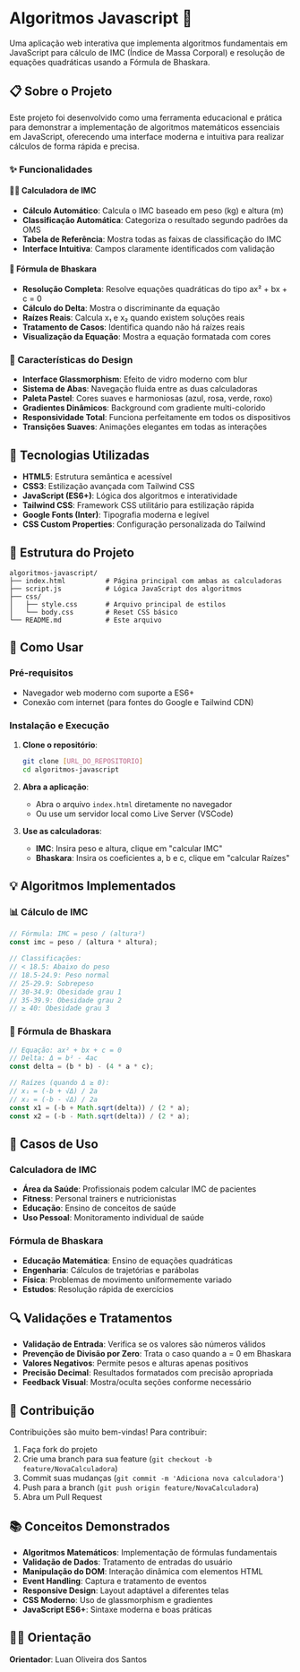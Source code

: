 # Algoritmos Javascript 🧮

Uma aplicação web interativa que implementa algoritmos fundamentais em JavaScript para cálculo de IMC (Índice de Massa Corporal) e resolução de equações quadráticas usando a Fórmula de Bhaskara.

## 📋 Sobre o Projeto

Este projeto foi desenvolvido como uma ferramenta educacional e prática para demonstrar a implementação de algoritmos matemáticos essenciais em JavaScript, oferecendo uma interface moderna e intuitiva para realizar cálculos de forma rápida e precisa.

### ✨ Funcionalidades

#### 🏃‍♂️ Calculadora de IMC
- **Cálculo Automático**: Calcula o IMC baseado em peso (kg) e altura (m)
- **Classificação Automática**: Categoriza o resultado segundo padrões da OMS
- **Tabela de Referência**: Mostra todas as faixas de classificação do IMC
- **Interface Intuitiva**: Campos claramente identificados com validação

#### 📐 Fórmula de Bhaskara
- **Resolução Completa**: Resolve equações quadráticas do tipo ax² + bx + c = 0
- **Cálculo do Delta**: Mostra o discriminante da equação
- **Raízes Reais**: Calcula x₁ e x₂ quando existem soluções reais
- **Tratamento de Casos**: Identifica quando não há raízes reais
- **Visualização da Equação**: Mostra a equação formatada com cores

### 🎨 Características do Design

- **Interface Glassmorphism**: Efeito de vidro moderno com blur
- **Sistema de Abas**: Navegação fluida entre as duas calculadoras
- **Paleta Pastel**: Cores suaves e harmoniosas (azul, rosa, verde, roxo)
- **Gradientes Dinâmicos**: Background com gradiente multi-colorido
- **Responsividade Total**: Funciona perfeitamente em todos os dispositivos
- **Transições Suaves**: Animações elegantes em todas as interações

## 🚀 Tecnologias Utilizadas

- **HTML5**: Estrutura semântica e acessível
- **CSS3**: Estilização avançada com Tailwind CSS
- **JavaScript (ES6+)**: Lógica dos algoritmos e interatividade
- **Tailwind CSS**: Framework CSS utilitário para estilização rápida
- **Google Fonts (Inter)**: Tipografia moderna e legível
- **CSS Custom Properties**: Configuração personalizada do Tailwind

## 📁 Estrutura do Projeto

```
algoritmos-javascript/
├── index.html          # Página principal com ambas as calculadoras
├── script.js           # Lógica JavaScript dos algoritmos
├── css/
│   ├── style.css       # Arquivo principal de estilos
│   └── body.css        # Reset CSS básico
└── README.md           # Este arquivo
```

## 🔧 Como Usar

### Pré-requisitos

- Navegador web moderno com suporte a ES6+
- Conexão com internet (para fontes do Google e Tailwind CDN)

### Instalação e Execução

1. **Clone o repositório**:
   ```bash
   git clone [URL_DO_REPOSITORIO]
   cd algoritmos-javascript
   ```

2. **Abra a aplicação**:
   - Abra o arquivo `index.html` diretamente no navegador
   - Ou use um servidor local como Live Server (VSCode)

3. **Use as calculadoras**:
   - **IMC**: Insira peso e altura, clique em "calcular IMC"
   - **Bhaskara**: Insira os coeficientes a, b e c, clique em "calcular Raízes"

## 💡 Algoritmos Implementados

### 📊 Cálculo de IMC

```javascript
// Fórmula: IMC = peso / (altura²)
const imc = peso / (altura * altura);

// Classificações:
// < 18.5: Abaixo do peso
// 18.5-24.9: Peso normal
// 25-29.9: Sobrepeso
// 30-34.9: Obesidade grau 1
// 35-39.9: Obesidade grau 2
// ≥ 40: Obesidade grau 3
```

### 🔢 Fórmula de Bhaskara

```javascript
// Equação: ax² + bx + c = 0
// Delta: Δ = b² - 4ac
const delta = (b * b) - (4 * a * c);

// Raízes (quando Δ ≥ 0):
// x₁ = (-b + √Δ) / 2a
// x₂ = (-b - √Δ) / 2a
const x1 = (-b + Math.sqrt(delta)) / (2 * a);
const x2 = (-b - Math.sqrt(delta)) / (2 * a);
```

## 🎯 Casos de Uso

### Calculadora de IMC
- **Área da Saúde**: Profissionais podem calcular IMC de pacientes
- **Fitness**: Personal trainers e nutricionistas
- **Educação**: Ensino de conceitos de saúde
- **Uso Pessoal**: Monitoramento individual de saúde

### Fórmula de Bhaskara
- **Educação Matemática**: Ensino de equações quadráticas
- **Engenharia**: Cálculos de trajetórias e parábolas
- **Física**: Problemas de movimento uniformemente variado
- **Estudos**: Resolução rápida de exercícios

## 🔍 Validações e Tratamentos

- **Validação de Entrada**: Verifica se os valores são números válidos
- **Prevenção de Divisão por Zero**: Trata o caso quando a = 0 em Bhaskara
- **Valores Negativos**: Permite pesos e alturas apenas positivos
- **Precisão Decimal**: Resultados formatados com precisão apropriada
- **Feedback Visual**: Mostra/oculta seções conforme necessário

## 🤝 Contribuição

Contribuições são muito bem-vindas! Para contribuir:

1. Faça fork do projeto
2. Crie uma branch para sua feature (`git checkout -b feature/NovaCalculadora`)
3. Commit suas mudanças (`git commit -m 'Adiciona nova calculadora'`)
4. Push para a branch (`git push origin feature/NovaCalculadora`)
5. Abra um Pull Request

## 📚 Conceitos Demonstrados

- **Algoritmos Matemáticos**: Implementação de fórmulas fundamentais
- **Validação de Dados**: Tratamento de entradas do usuário
- **Manipulação do DOM**: Interação dinâmica com elementos HTML
- **Event Handling**: Captura e tratamento de eventos
- **Responsive Design**: Layout adaptável a diferentes telas
- **CSS Moderno**: Uso de glassmorphism e gradientes
- **JavaScript ES6+**: Sintaxe moderna e boas práticas

## 👨‍🏫 Orientação

**Orientador**: Luan Oliveira dos Santos
